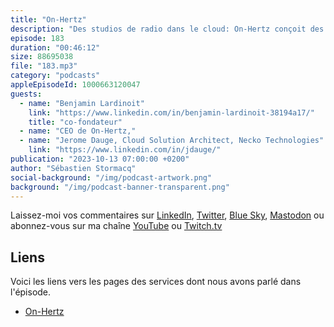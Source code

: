 ```yaml
---
title: "On-Hertz"
description: "Des studios de radio dans le cloud: On-Hertz conçoit des studios radio logiciels, ce qui permet facilement de délocaliser les infrastructures, de donner accès à des studios à des personnes non-techniques, comme des journalistes par exemple. Du studio radio traditionel au studios cloud, ou meme des studio TV pour de la news automatisée, les cas d'usage sont assez larges. Il est aussi possible de déployer ces studios dans le cloud. Dans cet épisode, on parle des cas d'usage, des solutions techniques, du choix on-prem vs cloud, des challenges rencontrés pour déployer des studios radios dans le cloud et des solutions apportées. On parle aussi technologies cloud : serverless, API Gateway, Cognito, et automatisation des déploiements avec Cloudformation."
episode: 183
duration: "00:46:12"
size: 88695038
file: "183.mp3"
category: "podcasts"
appleEpisodeId: 1000663120047
guests:
  - name: "Benjamin Lardinoit"
    link: "https://www.linkedin.com/in/benjamin-lardinoit-38194a17/"
    title: "co-fondateur"
  - name: "CEO de On-Hertz,"
  - name: "Jerome Dauge, Cloud Solution Architect, Necko Technologies"
    link: "https://www.linkedin.com/in/jdauge/"
publication: "2023-10-13 07:00:00 +0200"
author: "Sébastien Stormacq"
social-background: "/img/podcast-artwork.png"
background: "/img/podcast-banner-transparent.png"
---
```


Laissez-moi vos commentaires sur [LinkedIn](https://www.linkedin.com/in/sebastienstormacq/), [Twitter](https://twitter.com/sebsto), [Blue Sky](https://bsky.app/profile/sebsto.bsky.social), [Mastodon](https://awscommunity.social/@sebsto) ou abonnez-vous sur ma chaîne [YouTube](https://www.youtube.com/sebsto) ou [Twitch.tv](https://www.twitch.tv/sebAWS)

## Liens

Voici les liens vers les pages des services dont nous avons parlé dans l'épisode.

- [On-Hertz](https://www.on-hertz.com/)